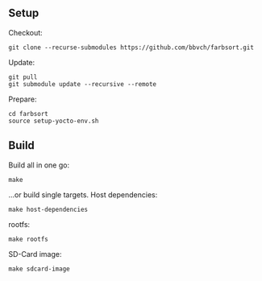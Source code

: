 Setup
-----

Checkout:

```
git clone --recurse-submodules https://github.com/bbvch/farbsort.git
```

Update:
```
git pull
git submodule update --recursive --remote
```

Prepare:
```
cd farbsort
source setup-yocto-env.sh
```

Build
-----

Build all in one go:

```
make
```

...or build single targets. Host dependencies:

```
make host-dependencies
```

rootfs:

```
make rootfs
```

SD-Card image:

```
make sdcard-image
```

